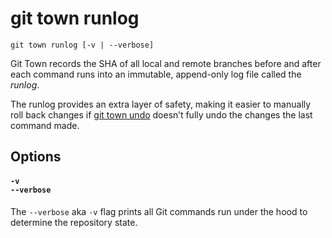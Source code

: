 # git town runlog

```command-summary
git town runlog [-v | --verbose]
```

Git Town records the SHA of all local and remote branches before and after each
command runs into an immutable, append-only log file called the _runlog_.

The runlog provides an extra layer of safety, making it easier to manually roll
back changes if [git town undo](undo.md) doesn’t fully undo the changes the last
command made.

## Options

#### `-v`<br>`--verbose`

The `--verbose` aka `-v` flag prints all Git commands run under the hood to
determine the repository state.
